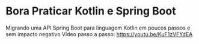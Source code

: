# Bora Praticar Kotlin e Spring Boot

Migrando uma API Spring Boot para linguagem Kotlin em poucos passos e sem impacto negativo
Vídeo passo a passo: https://youtu.be/KuF1zVFYdEA
